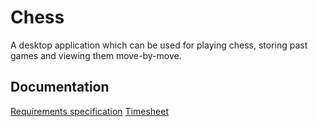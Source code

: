 # Chess

A desktop application which can be used for playing chess, storing past games and viewing them move-by-move.

## Documentation
[Requirements specification](documentation/requirements_specification.md)
[Timesheet](documentation/timesheet.md)
